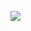 <br><br>
<a name="start">
<br>
<a alt="Magit logo" title="visit Magit's homepage" href="https://magit.vc">
  <img id="magit-logo" src="https://magit.vc/assets/magit-168x200px.png">
</a>
